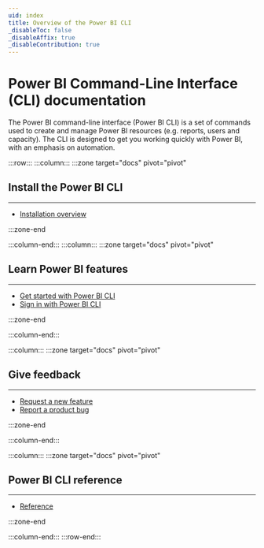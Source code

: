 ```yaml
---
uid: index
title: Overview of the Power BI CLI
_disableToc: false
_disableAffix: true
_disableContribution: true
---
```


# Power BI Command-Line Interface (CLI) documentation

The Power BI command-line interface (Power BI CLI) is a set of commands used to create and manage Power BI resources (e.g. reports, users and capacity). The CLI is designed to get you working quickly with Power BI, with an emphasis on automation.

:::row:::
:::column:::
:::zone target="docs" pivot="pivot"

## Install the Power BI CLI

---

-   [Installation overview](xref:install/install)

:::zone-end

:::column-end:::
:::column:::
:::zone target="docs" pivot="pivot"

## Learn Power BI features

---

-   [Get started with Power BI CLI](xref:overview/getstarted)
-   [Sign in with Power BI CLI](xref:install/signin)

:::zone-end

:::column-end:::

:::column:::
:::zone target="docs" pivot="pivot"

## Give feedback

---

-   [Request a new feature](https://github.com/powerbi-cli/powerbi-cli/issues/new?labels=enhancement&template=feature_request.md&title=%5BREQ%5D)
-   [Report a product bug](https://github.com/powerbi-cli/powerbi-cli/issues/new?labels=bug&template=bug_report.md&title=%5BBUG%5D)

:::zone-end

:::column-end:::

:::column:::
:::zone target="docs" pivot="pivot"

## Power BI CLI reference

---

-   [Reference](xref:reference/index)

:::zone-end

:::column-end:::
:::row-end:::
